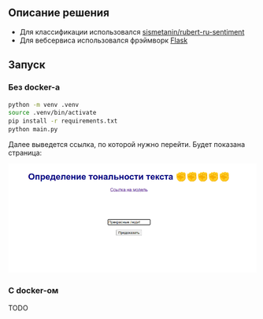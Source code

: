 ## Описание решения

 - Для классификации использовался [sismetanin/rubert-ru-sentiment](https://github.com/velupanov/bert_rus_sentiment)
 - Для вебсервиса использовался фрэймворк [Flask](https://flask.palletsprojects.com/en/3.0.x/)

## Запуск

### Без docker-а

```bash
python -m venv .venv
source .venv/bin/activate
pip install -r requirements.txt
python main.py
```

Далее выведется ссылка, по которой нужно перейти. Будет показана страница:

![alt text](./assets/1.png)

### С docker-ом

TODO
